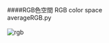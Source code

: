 ####RGB色空間 RGB color space<br>
averageRGB.py<br>
<br>
![rgb](https://cloud.githubusercontent.com/assets/17031124/22644995/3ee16084-eca8-11e6-8f11-9c3e0c7aabfe.png)<br>